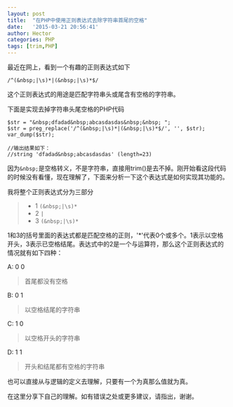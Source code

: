 ```yaml
---
layout: post
title:  "在PHP中使用正则表达式去除字符串首尾的空格"
date:   '2015-03-21 20:56:41'
author: Hector
categories: PHP
tags: [trim,PHP]
---
```


最近在网上，看到一个有趣的正则表达式如下

`/^(&nbsp;|\s)*|(&nbsp;|\s)*$/`

这个正则表达式的用途是匹配字符串头或尾含有空格的字符串。

下面是实现去掉字符串头尾空格的PHP代码
    
    $str = "&nbsp;dfadad&nbsp;abcasdasdas&nbsp;&nbsp; ";  
    $str = preg_replace('/^(&nbsp;|\s)*|(&nbsp;|\s)*$/', '', $str);  
    var_dump($str);
    
    //输出结果如下：
    //string 'dfadad&nbsp;abcasdasdas' (length=23)

<!--more-->

因为`&nbsp;`是空格转义，不是字符串，直接用trim()是去不掉。刚开始看这段代码的时候没有看懂，现在理解了，下面来分析一下这个表达式是如何实现其功能的。

我将整个正则表达式分为三部分

>* 1    `(&nbsp;|\s)*`
>* 2    `|`           
>* 3    `(&nbsp;|\s)*`

1和3的括号里面的表达式都是匹配空格的正则，'*'代表0个或多个。1表示以空格开头，3表示已空格结尾。表达式中的2是一个与运算符，那么这个正则表达式的情况就有如下四种：

A: 0 0
> 首尾都没有空格

B: 0 1
> 以空格结尾的字符串

C: 1 0
> 以空格开头的字符串

D: 1 1
> 开头和结尾都有空格的字符串

也可以直接从与逻辑的定义去理解，只要有一个为真那么值就为真。

在这里分享下自己的理解。如有错误之处或更多建议，请指出，谢谢。
